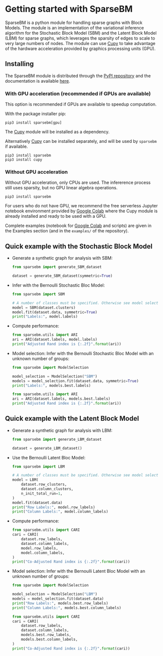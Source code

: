 # Getting started with SparseBM

SparseBM is a python module for handling sparse graphs with Block Models.
The module is an implementation of the variational inference algorithm for the Stochastic Block Model (SBM) and the Latent Block Model (LBM) for sparse graphs, which leverages the sparsity of edges to scale to very large numbers of nodes. The module can use [Cupy] to take advantage of the hardware acceleration provided by graphics processing units (GPU).

## Installing

The SparseBM module is distributed through the [PyPI repository](https://pypi.org/project/sparsebm/) and the documentation is available [here](https://jbleger.gitlab.io/sparsebm).


### With GPU acceleration (recommended if GPUs are available)

This option is recommended if GPUs are available to speedup computation.

With the package installer pip:

```
pip3 install sparsebm[gpu]
```

The [Cupy] module will be installed as a dependency.

[Cupy]: https://cupy.dev/

Alternatively [Cupy] can be installed separately, and will be used by `sparsebm`
if available.

```
pip3 install sparsebm
pip3 install cupy
```

### Without GPU acceleration

Without GPU acceleration, only CPUs are used. The infererence process still uses
sparsity, but no GPU linear algebra operations.

```
pip3 install sparsebm
```

For users who do not have GPU, we recommend the free serverless Jupyter notebook
environment provided by [Google Colab] where the Cupy module is already
installed and ready to be used with a GPU.

Complete examples (notebook for [Google Colab] and scripts) are given in the
Examples section (and in the `examples/` of the repository).

[Google Colab]: https://colab.research.google.com/

## Quick example with the Stochastic Block Model

- Generate a synthetic graph for analysis with SBM:

    ```python
    from sparsebm import generate_SBM_dataset

    dataset = generate_SBM_dataset(symmetric=True)
    ```


- Infer with the Bernoulli Stochastic Bloc Model:

    ```python
    from sparsebm import SBM

    # A number of classes must be specified. Otherwise see model selection.
    model = SBM(dataset.clusters)
    model.fit(dataset.data, symmetric=True)
    print("Labels:", model.labels)
    ```

- Compute performance:

    ```python
    from sparsebm.utils import ARI
    ari = ARI(dataset.labels, model.labels)
    print("Adjusted Rand index is {:.2f}".format(ari))
    ```

- Model selection: Infer with the Bernoulli Stochastic Bloc Model with an unknown number of groups:
    ```python
    from sparsebm import ModelSelection

    model_selection = ModelSelection("SBM")
    models = model_selection.fit(dataset.data, symmetric=True)
    print("Labels:", models.best.labels)

    from sparsebm.utils import ARI
    ari = ARI(dataset.labels, models.best.labels)
    print("Adjusted Rand index is {:.2f}".format(ari))
    ```

## Quick example with the Latent Block Model

- Generate a synthetic graph for analysis with LBM:

    ```python
    from sparsebm import generate_LBM_dataset

    dataset = generate_LBM_dataset()
    ```

 - Use the Bernoulli Latent Bloc Model:

    ```python
    from sparsebm import LBM

    # A number of classes must be specified. Otherwise see model selection.
    model = LBM(
        dataset.row_clusters,
        dataset.column_clusters,
        n_init_total_run=1,
    )
    model.fit(dataset.data)
    print("Row Labels:", model.row_labels)
    print("Column Labels:", model.column_labels)
    ```

- Compute performance:

    ```python
    from sparsebm.utils import CARI
    cari = CARI(
        dataset.row_labels,
        dataset.column_labels,
        model.row_labels,
        model.column_labels,
    )
    print("Co-Adjusted Rand index is {:.2f}".format(cari))
    ```

- Model selection: Infer with the Bernoulli Latent Bloc Model with an unknown number of groups:
    ```python
    from sparsebm import ModelSelection

    model_selection = ModelSelection("LBM")
    models = model_selection.fit(dataset.data)
    print("Row Labels:", models.best.row_labels)
    print("Column Labels:", models.best.column_labels)

    from sparsebm.utils import CARI
    cari = CARI(
        dataset.row_labels,
        dataset.column_labels,
        models.best.row_labels,
        models.best.column_labels,
    )
    print("Co-Adjusted Rand index is {:.2f}".format(cari))
    ```
